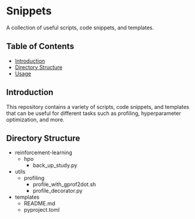 # Snippets

A collection of useful scripts, code snippets, and templates.

## Table of Contents

- [Introduction](#introduction)
- [Directory Structure](#directory-structure)
- [Usage](#usage)
## Introduction

This repository contains a variety of scripts, code snippets, and templates that can be useful for different tasks such as profiling, hyperparameter optimization, and more.

## Directory Structure

- reinforcement-learning
    - hpo
        - back_up_study.py
- utils
    - profiling
        - profile_with_gprof2dot.sh
        - profile_decorator.py
- templates
    - README.md
    - pyproject.toml

